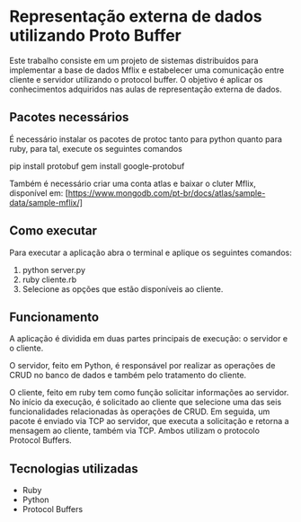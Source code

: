 # Representação externa de dados utilizando Proto Buffer

Este trabalho consiste em um projeto de sistemas distribuídos para implementar a base de dados Mflix e estabelecer uma comunicação entre cliente e servidor utilizando o protocol buffer. O objetivo é aplicar os conhecimentos adquiridos nas aulas de representação externa de dados.

## Pacotes necessários

É necessário instalar os pacotes de protoc tanto para python quanto para ruby, para tal, execute os seguintes comandos

pip install protobuf
gem install google-protobuf

Também é necessário criar uma conta atlas e baixar o cluter Mflix, disponível em: [https://www.mongodb.com/pt-br/docs/atlas/sample-data/sample-mflix/]

## Como executar

Para executar a aplicação abra o terminal e aplique os seguintes comandos:

1. python server.py
2. ruby cliente.rb
3. Selecione as opções que estão disponíveis ao cliente.

## Funcionamento

A aplicação é dividida em duas partes principais de execução: o servidor e o cliente.

O servidor, feito em Python, é responsável por realizar as operações de CRUD no banco de dados e também pelo tratamento do cliente.

O cliente, feito em ruby tem como função solicitar informações ao servidor. No início da execução, é solicitado ao cliente que selecione uma das seis funcionalidades relacionadas às operações de CRUD. Em seguida, um pacote é enviado via TCP ao servidor, que executa a solicitação e retorna a mensagem ao cliente, também via TCP. Ambos utilizam o protocolo Protocol Buffers.

## Tecnologias utilizadas

- Ruby
- Python
- Protocol Buffers
